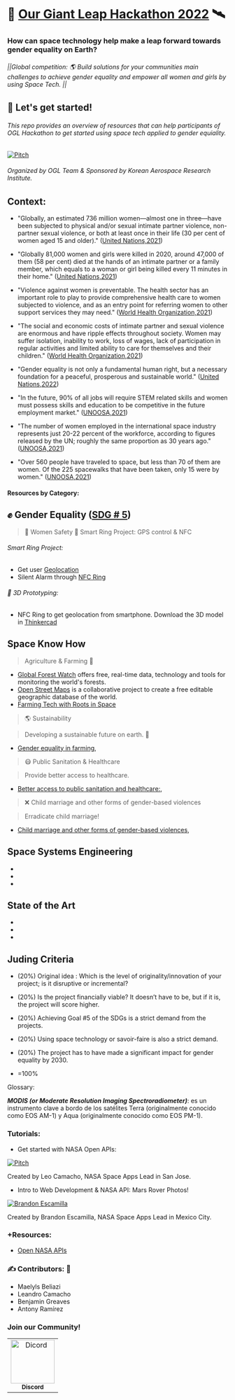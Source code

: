 # 🤖 [Our Giant Leap Hackathon 2022](https://spacegeneration.org/our-giant-leap-hackathon-2022) 🛰️ 
### How can space technology help make a leap forward towards gender equality on Earth?
###### ||Global competition: 🌎 Build solutions for your communities main challenges to achieve gender equality and empower all women and girls by using Space Tech. ||

## 🏁 Let's get started!
######  This repo provides an overview of resources that can help participants of OGL Hackathon to get started using space tech applied to gender equiality.

[![Pitch](https://img.youtube.com/vi/pErzslMIl68/0.jpg)](https://youtu.be/pErzslMIl68)

###### Organized by OGL Team & Sponsored by Korean Aerospace Research Institute.

## Context:

- "Globally, an estimated 736 million women—almost one in three—have been subjected to physical and/or sexual intimate partner violence, non-partner sexual violence, or both at least once in their life (30 per cent of women aged 15 and older)." ([United Nations,2021](https://www.unwomen.org/en/what-we-do/ending-violence-against-women/facts-and-figures)) 

- "Globally 81,000 women and girls were killed in 2020, around 47,000 of them (58 per cent) died at the hands of an intimate partner or a family member, which equals to a woman or girl being killed every 11 minutes in their home." ([United Nations,2021](https://www.unwomen.org/en/what-we-do/ending-violence-against-women/facts-and-figures)) 

- "Violence against women is preventable. The health sector has an important role to play to provide comprehensive health care to women subjected to violence, and as an entry point for referring women to other support services they may need." ([World Health Organization,2021](https://www.who.int/news-room/fact-sheets/detail/violence-against-women)) 

- "The social and economic costs of intimate partner and sexual violence are enormous and have ripple effects throughout society. Women may suffer isolation, inability to work, loss of wages, lack of participation in regular activities and limited ability to care for themselves and their children." ([World Health Organization,2021](https://www.who.int/news-room/fact-sheets/detail/violence-against-women)) 

- "Gender equality is not only a fundamental human right, but a necessary foundation for a peaceful, prosperous and sustainable world." ([United Nations,2022](https://www.un.org/sustainabledevelopment/gender-equality/)) 

- "In the future, 90% of all jobs will require STEM related skills and women must possess skills and education to be competitive in the future employment market." ([UNOOSA,2021](https://news.un.org/en/story/2021/10/1102082)) 

- "The number of women employed in the international space industry represents just 20-22 percent of the workforce, according to figures released by the UN; roughly the same proportion as 30 years ago."  ([UNOOSA,2021](https://news.un.org/en/story/2021/10/1102082))

- "Over 560 people have traveled to space, but less than 70 of them are women. Of the 225 spacewalks that have been taken, only 15 were by women." ([UNOOSA,2021](https://news.un.org/en/story/2021/10/1102082))  




#### Resources by Category: 

## ✊ Gender Equality ([SDG # 5](https://sdgs.un.org/goals/goal5)) 

> 📍 Women Safety 🚨 
> Smart Ring Project: GPS control & NFC

###### Smart Ring Project:
- Get user [Geolocation](https://developers.google.com/maps/documentation/javascript/examples/map-geolocation#maps_map_geolocation-html)
- Silent Alarm through [NFC Ring](https://buildtech.medium.com/emprendedores-costarricenses-desarrollan-alarma-silenciosa-para-combatir-la-inseguridad-en-las-3411e10197fd) 

###### 👾 3D Prototyping:
- NFC Ring to get geolocation from smartphone. Download the 3D model in [Thinkercad](https://www.tinkercad.com/things/dL0gL9ezOA0-shiny-amur-turing/edit?sharecode=lwpFEJssJQfujnIcSLRVfZilQRtdQPB1Z9O_7356VKo)


## Space Know How 
> Agriculture & Farming 🌾

- [Global Forest Watch](https://www.globalforestwatch.org/) offers free, real-time data, technology and tools for monitoring the world's forests.
- [Open Street Maps](https://www.openstreetmap.org/) is a collaborative project to create a free editable geographic database of the world.
- [Farming Tech with Roots in Space](https://www.nasa.gov/directorates/spacetech/spinoff/feature/NASA_is_Everywhere)


> 🌎 Sustainability 

> Developing a sustainable future on earth. 🌾
- [Gender equality in farming](#), 

> 😷 Public Sanitation & Healthcare 

> Provide better access to healthcare.
- [Better access to public sanitation and healthcare:](#), 

> ❌ Child marriage and other forms of gender-based violences 

> Erradicate child marriage!
- [Child marriage and other forms of gender-based violences](#),  


## Space Systems Engineering 
-
-
-

## State of the Art
-
-
-


## Juding Criteria

- (20%) Original idea : Which is the level of originality/innovation of your project; is it disruptive or incremental? 

- (20%) Is the project financially viable? It doesn’t have to be, but if it is, the project will score higher.

-  (20%) Achieving Goal #5 of the SDGs is a strict demand from the projects.
-  (20%) Using space technology or savoir-faire is also a strict demand.
- (20%) The project has to have made a significant impact for gender equality  by 2030.
- =100% 

Glossary:

***MODIS (or Moderate Resolution Imaging Spectroradiometer)***: es un instrumento clave a bordo de los satélites Terra (originalmente conocido como EOS AM-1) y Aqua (originalmente conocido como EOS PM-1). 

### Tutorials:
- Get started with NASA Open APIs:

[![Pitch](https://img.youtube.com/vi/6D3bOMDwhJA/0.jpg)](https://youtu.be/Jn-0g8E-uLw)

Created by Leo Camacho, NASA Space Apps Lead in San Jose.


- Intro to Web Development & NASA API: Mars Rover Photos!
 
[![Brandon Escamilla](https://img.youtube.com/vi/KcyGr_onNiM/0.jpg)](https://youtu.be/KcyGr_onNiM)

Created by Brandon Escamilla, NASA Space Apps Lead in Mexico City.


### +Resources: 

- [Open NASA APIs](https://api.nasa.gov/)


### ✍ Contributors: 🚀
- Maelyls Beliazi
- Leandro Camacho
- Benjamin Greaves
- Antony Ramírez 


### Join our Community!

<!-- readme: hoges,mpsiebert -start -->
<table>
<tr>
    <td align="center">
        <a href="#">
            <img src="https://logos-marcas.com/wp-content/uploads/2020/12/Discord-Logo.png" width="100;" alt="Dicord"/>
            <br />
            <sub><b>Discord</b></sub>
        </a>
    </td>
    
</table>
<!-- readme: hoges,mpsiebert -end -->
